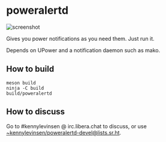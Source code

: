 # poweralertd

![screenshot](https://git.sr.ht/~kennylevinsen/poweralertd/blob/master/assets/screenshot.jpg)

Gives you power notifications as you need them. Just run it.

Depends on UPower and a notification daemon such as mako.

## How to build

```
meson build
ninja -C build
build/poweralertd
```

## How to discuss

Go to #kennylevinsen @ irc.libera.chat to discuss, or use [~kennylevinsen/poweralertd-devel@lists.sr.ht](https://lists.sr.ht/~kennylevinsen/poweralertd-devel).
